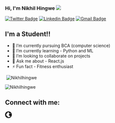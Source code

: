 ### Hi, I'm Nikhil Hingwe <img src="https://media.giphy.com/media/hvRJCLFzcasrR4ia7z/giphy.gif" width="25px">
[![Twitter Badge](https://img.shields.io/badge/-@NikhilHingwe2-1ca0f1?style=flat-square&labelColor=1ca0f1&logo=twitter&logoColor=white&link=https://twitter.com/NikhilHingwe2)](https://twitter.com/NikhilHingwe2) [![Linkedin Badge](https://img.shields.io/badge/-NikhilHingwe-blue?style=flat-square&logo=Linkedin&logoColor=white&link=https://www.linkedin.com/in/nikhil-hingwe-b448391a5/)](https://www.linkedin.com/in/nikhil-hingwe-780b681b8/) 
[![Gmail Badge](https://img.shields.io/badge/-hingwe90@gmail.com-c14438?style=flat-square&logo=Gmail&logoColor=white&link=mailto:hingwe90@gmail.com)](mailto:hingwe90@gmail.com)
## I'm a Student!!
- 🔭 I’m currently pursuing BCA (computer science)
- 🌱 I’m currently learning - Python and ML 
- 👯 I’m looking to collaborate on projects
- 💬 Ask me about - React.js
- ⚡ Fun fact - Fitness enthusiast
<!-- ❔❔❔❔ means username in below README.md -->
<!-- Also feel free to update second URL to any URL -->
<img alt="" src="https://github-readme-stats.vercel.app/api?username=nikhilhingwe&theme=dark&count_private=true&show_icons=truehow_icons=true&hide_border=true" />
<img  src="https://github-readme-stats.vercel.app/api/top-langs?username=nikhilhingwe&theme=dark&show_icons=true&locale=en&layout=compact" alt="Nikhilhingwe"  />
<p><img  src="https://github-readme-streak-stats.herokuapp.com/?user=nikhilhingwe&theme=dark" alt="Nikhilhingwe" /></p>



## Connect with me:
[<img align="left" alt="codeSTACKr.com" width="22px" src="https://raw.githubusercontent.com/iconic/open-iconic/master/svg/globe.svg" />](https://nikhilhingwe.netlify.app/)
